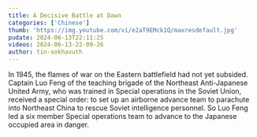```yaml
---
title: A Decisive Battle at Dawn
categories: ['Chinese']
thumb: 'https://img.youtube.com/vi/e2aT9EMck1Q/maxresdefault.jpg'
pudate: 2024-06-13T22:11:25
videos: 2024-06-13-22-09-26
author: tin-sokhavuth
---
```

In 1945, the flames of war on the Eastern battlefield had not yet subsided. Captain Luo Feng of the teaching brigade of the Northeast Anti-Japanese United Army, who was trained in Special operations in the Soviet Union, received a special order: to set up an airborne advance team to parachute into Northeast China to rescue Soviet intelligence personnel. So Luo Feng led a six member Special operations team to advance to the Japanese occupied area in danger.